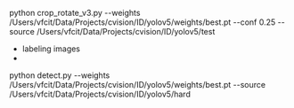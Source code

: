 python crop_rotate_v3.py --weights /Users/vfcit/Data/Projects/cvision/ID/yolov5/weights/best.pt --conf 0.25 --source /Users/vfcit/Data/Projects/cvision/ID/yolov5/test

- labeling images
- 



python detect.py --weights /Users/vfcit/Data/Projects/cvision/ID/yolov5/weights/best.pt --source /Users/vfcit/Data/Projects/cvision/ID/yolov5/hard
